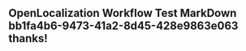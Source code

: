 <properties
ms.topic="hero-topic"
ms.test1="hero-topic"
ms.test2="test"/>

## OpenLocalization Workflow Test MarkDown bb1fa4b6-9473-41a2-8d45-428e9863e063 thanks!
